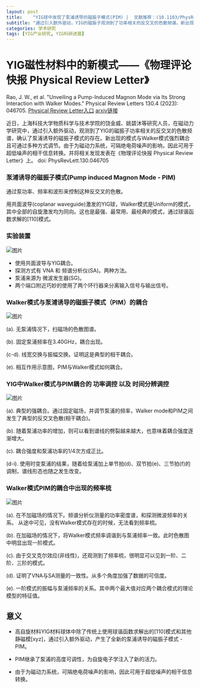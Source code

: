 ```yaml
---
layout: post
title:    "YIG球中发现了泵浦诱导的磁振子模式(PIM) |  文献推荐：(10.1103/PhysRevLett.130.046705)"
subtitle: "通过引入额外驱动，YIG的磁振子观测到了功率相关的反交叉的色散频谱。新出现的模式与Walker模式强烈耦合且可通过多种方式调节，由于为磁动力系统，可隔绝电荷噪声的影响，因此可用于超低噪声的相干信息转换。"
categories: 学术研究
tags: [YIG产业研究, YIG科研进展]
---
```


# YIG磁性材料中的新模式——《物理评论快报 Physical Review Letter》

Rao, J. W., et al. "Unveiling a Pump-Induced Magnon Mode via Its Strong Interaction with Walker Modes." Physical Review Letters 130.4 (2023): 046705.
[Physical Review Letter入口](https://journals.aps.org/prl/abstract/10.1103/PhysRevLett.130.046705)
[arxiv链接](https://arxiv.org/pdf/2204.04590.pdf)

近日，上海科技大学物质科学与技术学院的饶金威、姚碧沐等研究人员，在磁动力学研究中，通过引入额外驱动，观测到了YIG的磁振子功率相关的反交叉的色散频谱，确认了泵浦诱导的磁振子模式的存在。新出现的模式与Walker模式强烈耦合且可通过多种方式调节。由于为磁动力系统，可隔绝电荷噪声的影响，因此可用于超低噪声的相干信息转换。并将相关发现发表在《物理评论快报 Physical Review Letter》上。
doi: PhysRevLett.130.046705

### 泵浦诱导的磁振子模式(Pump induced Magnon Mode - PIM)

通过泵功率、频率和波形来控制这种反交叉的色散。

用共面波导(coplanar waveguide)激发的YIG球，Walker模式是Uniform的模式，其中全部的自旋激发均为同向。这也是最强、最常用、最经典的模式，通过球谐函数求解的[110]模式。

### 实验装置

![图片](/YIGdata/assets/images/YIG/PhysRevLett.130.046705/1.png)

* 使用共面波导与YIG耦合。
* 探测方式有 VNA 和 频谱分析仪(SA)。两种方法。
* 泵浦来源为 微波发生器(SG)。
* 两个端口附近巧妙的使用了两个环行器来分离输入信号与输出信号。

### Walker模式与泵浦诱导的磁振子模式（PIM）的耦合

![图片](/YIGdata/assets/images/YIG/PhysRevLett.130.046705/2.png)

(a). 无泵浦情况下，扫磁场的色散图谱。

(b). 固定泵浦频率在3.40GHz，耦合出现。

(c-d). 线宽交换与振幅交换。证明这是典型的相干耦合。

(e). 相互作用示意图，PIM与Walker模式如何耦合。


### YIG中Walker模式与PIM耦合的 功率调控 以及 时间分辨调控

![图片](/YIGdata/assets/images/YIG/PhysRevLett.130.046705/3.png)

(a). 典型的强耦合。通过固定磁场，并调节泵浦的频率，Walker mode和PIM之间发生了典型的反交叉色散(相干耦合)。

(b). 随着泵浦功率的增加，则可以看到谱线的劈裂越来越大，也意味着耦合强度逐渐增大。

(c). 耦合强度和泵浦功率的1/4次方成正比。

(d-i). 使用时变泵浦的结果，随着给泵浦加上单节拍(d)、双节拍(e)、三节拍(f)的调制，谱线形态也随之发生改变。

### Walker模式PIM的耦合中出现的频率梳

![图片](/YIGdata/assets/images/YIG/PhysRevLett.130.046705/4.png)

(a). 在不加磁场的情况下。频谱分析仪测量的功率密度谱，和探测微波频率的关系。 从途中可见，没有Walker模式存在的时候，无法看到频率梳。

(b). 在加磁场的情况下，将Walker模式频率调谐到与泵浦频率一致。此时色散图中明显出现一阶模式。

(c). 由于交叉克尔效应(非线性)，还观测到了频率梳，很明显可以见到一阶、二阶、三阶的模式。

(d). 证明了VNA与SA测量的一致性。从多个角度加强了数据的可信度。

(e). 一阶模式的振幅与泵浦频率的关系。其中两个最大值对应两个耦合模式的理论模型的特征值。

## 意义

* 高自旋材料YIG材料球体中除了传统上使用球谐函数求解出的[110]模式和其他静磁模[xyz]，通过引入额外驱动，产生了全新的泵浦诱导的磁振子模式 - PIM。

* PIM继承了泵浦的高度可调性，为自旋电子学注入了新的活力。

* 由于为磁动力系统，可隔绝电荷噪声的影响，因此可用于超低噪声的相干信息转换。